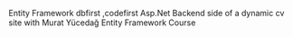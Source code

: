 Entity Framework 
dbfirst ,codefirst 
Asp.Net 
Backend side of a dynamic cv site with Murat Yücedağ Entity Framework Course
